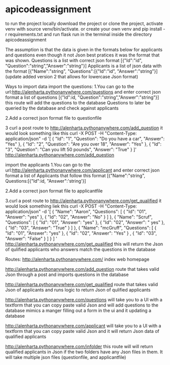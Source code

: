 # apicodeassignment
to run the project locally download the project or clone the project, activate venv with source venv/bin/activate. or create your own venv and pip install -r requirements.txt and run flask run in the terminal inside the directory apicodeassignment

The assumption is that the data is given in the formats below for applicants and questions even though it not Json best pratices it was the format that was shown.
Questions is a list with correct json format [{"Id":"id", "Question":"string","Answer":"string"}]
Applicants is a list of json data with the format [{"Name":"string", "Questions":[{"Id":"id", "Answer":"string"}] (update added version 2 that allows for lowercase Json format)

Ways to import data
import the questions:
1.You can go to the url:http://alenharta.pythonanywhere.com/questions and enter correct json format a list of questions [{"Id":id, "Question":"string","Answer":"string"}] this route will add the questions to the database Questions to later be queried by the database and check against applicants

2.Add a correct json format file to  questionfile 

3 curl a post route to http://alenharta.pythonanywhere.com/add_question it would look something like this curl -X POST -H "Content-Type: application/json" -d '[
  {
    "Id": "1",
    "Question": "Do you have a car",
    "Answer": "Yes"
  },
  {
    "Id": "2",
    "Question": "Are you over 18",
    "Answer": "Yes"
  },
  {
    "Id": "3",
    "Question": "Can you lift 50 pounds",
    "Answer": "True"
  }
]' http://alenharta.pythonanywhere.com/add_question

import the applicants
1.You can go to the url:http://alenharta.pythonanywhere.com/applicant and enter correct json format a list of Applicants that follow this format  [{"Name":"string", Questions:[{"Id":id, "Answer":'string'}]

2.Add a correct json format file to applicantfile 

3.curl a post route to http://alenharta.pythonanywhere.com/get_qualified it would look something liek this curl -X POST -H "Content-Type: application/json" 
    -d '[
  {
    "Name": "Aaron",
    "Questions": [
      {
        "Id": "01",
        "Answer": "yes"
      },
      {
        "Id": "02",
        "Answer": "No"
      }
    ]
  },
  {
    "Name": "Scruf",
    "Questions": [
      {
        "Id": "01",
        "Answer": "yes"
      },
      {
        "Id": "02",
        "Answer": " yes"
      },
      {
        "Id": "03",
        "Answer": "True"
      }
    ]
  },
    {
    "Name": "mcGruff",
    "Questions": [
      {
        "Id": "01",
        "Answer": "yes"
      },
      {
        "Id": "02",
        "Answer": "Yes"
      }
      ,
      {
        "Id": "03",
        "Answer": "False"
      }
    ]
  }
 ] 
' http://alenharta.pythonanywhere.com/get_qualified
this will return the Json of qulified applicants who answers match the questions in the database

Routes:
http://alenharta.pythonanywhere.com/ index web homepage

http://alenharta.pythonanywhere.com/add_question route that takes valid Json through a post and imports questions in the database

http://alenharta.pythonanywhere.com/get_qualified route that takes valid Json of applicants and runs logic to return Json of qulified applicants

http://alenharta.pythonanywhere.com/questions will take you to a UI with a textform that you can copy paste valid Json and will add questions to the database mimics a manger filling out a form in the ui and it updating a database

http://alenharta.pythonanywhere.com/applicant will take you to a UI with a textform that you can copy paste valid Json and it will return Json data of qualified applicants


http://alenharta.pythonanywhere.com/infolder this route will will return qualified applicants in Json if the two folders have any Json files in them. It will take multiple json files (questionfile, and applicantfile)
  
